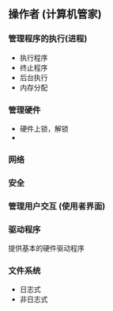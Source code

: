 ## 操作者 (计算机管家)

### 管理程序的执行(进程)

- 执行程序
- 终止程序 
- 后台执行
- 内存分配

### 管理硬件

- 硬件上锁，解锁
- 

### 网络

### 安全

### 管理用户交互 (使用者界面)

### 驱动程序

提供基本的硬件驱动程序

### 文件系统

- 日志式
- 非日志式

